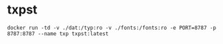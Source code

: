 # txpst

`docker run -td -v ./dat:/typ:ro -v ./fonts:/fonts:ro -e PORT=8787 -p 8787:8787 --name txp txpst:latest`

